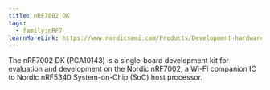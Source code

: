 ```yaml
---
title: nRF7002 DK
tags:
  - family:nRF7
learnMoreLink: https://www.nordicsemi.com/Products/Development-hardware/nr7002-pdk
---
```


The nRF7002 DK (PCA10143) is a single-board development kit for evaluation and
development on the Nordic nRF7002, a Wi-Fi companion IC to Nordic nRF5340
System-on-Chip (SoC) host processor.
